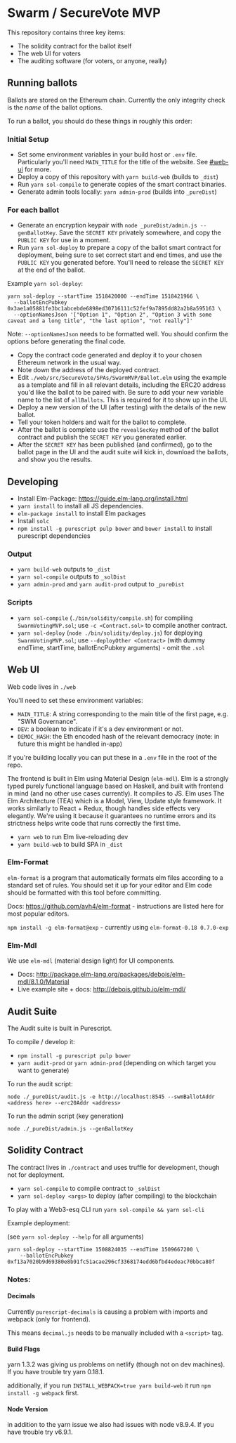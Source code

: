 # Swarm / SecureVote MVP

This repository contains three key items:

* The solidity contract for the ballot itself
* The web UI for voters
* The auditing software (for voters, or anyone, really)

## Running ballots

Ballots are stored on the Ethereum chain. Currently the only integrity check is the _name_ of the ballot options.

To run a ballot, you should do these things in roughly this order:

### Initial Setup 
 
* Set some environment variables in your build host or `.env` file. Particularly you'll need `MAIN_TITLE` for the title
  of the website. See [#web-ui](#web-ui) for more.
* Deploy a copy of this repository with `yarn build-web` (builds to `_dist`)
* Run `yarn sol-compile` to generate copies of the smart contract binaries.
* Generate admin tools locally: `yarn admin-prod` (builds into `_pureDist`)

### For each ballot

* Generate an encryption keypair with `node _pureDist/admin.js --genBallotKey`. Save the `SECRET KEY` privately somewhere,
  and copy the `PUBLIC KEY` for use in a moment.
* Run `yarn sol-deploy` to prepare a copy of the ballot smart contract for deployment, being sure to set correct start 
  and end times, and use the `PUBLIC KEY` you generated before. You'll need to release the `SECRET KEY` at the end of
  the ballot.

Example `yarn sol-deploy`: 

```
yarn sol-deploy --startTime 1518420000 --endTime 1518421966 \
  --ballotEncPubkey 0x3ae1a05881fe3bc1abcebde6898ed30716111c52fef9a7895dd82a2b8a595163 \
  --optionNamesJson '["Option 1", "Option 2", "Option 3 with some caveat and a long title", "the last option", "not really"]'
```

Note: `--optionNamesJson` needs to be formatted well. You should confirm the options before generating the final code.

* Copy the contract code generated and deploy it to your chosen Ethereum network in the usual way.
* Note down the address of the deployed contract.
* Edit `./web/src/SecureVote/SPAs/SwarmMVP/Ballot.elm` using the example as a template and fill in all relevant details,
  including the ERC20 address you'd like the ballot to be paired with. Be sure to add your new variable name to the list
  of `allBallots`. This is required for it to show up in the UI.
* Deploy a new version of the UI (after testing) with the details of the new ballot.
* Tell your token holders and wait for the ballot to complete.
* After the ballot is complete use the `revealSecKey` method of the ballot contract and publish the `SECRET KEY` you generated
  earlier.
* After the `SECRET KEY` has been published (and confirmed), go to the ballot page in the UI and the audit suite will kick
  in, download the ballots, and show you the results. 

## Developing

* Install Elm-Package: https://guide.elm-lang.org/install.html
* `yarn install` to install all JS dependencies.
* `elm-package install` to install Elm packages
* Install `solc`
* `npm install -g purescript pulp bower` and `bower install` to install purescript dependencies

### Output

* `yarn build-web` outputs to `_dist`
* `yarn sol-compile` outputs to `_solDist`
* `yarn admin-prod` and `yarn audit-prod` output to `_pureDist`

### Scripts

* `yarn sol-compile` (`./bin/solidity/compile.sh`) for compiling `SwarmVotingMVP.sol`; use `-c <Contract.sol>` to compile another contract.
* `yarn sol-deploy` (`node ./bin/solidity/deploy.js`) for deploying `SwarmVotingMVP.sol`; use `--deployOther <Contract>` (with dummy endTime, startTime, ballotEncPubkey arguments) - omit the `.sol`

## Web UI

Web code lives in `./web`

You'll need to set these environment variables:

* `MAIN_TITLE`: A string corresponding to the main title of the first page, e.g. "SWM Governance".
* `DEV`: a boolean to indicate if it's a dev environment or not.
* `DEMOC_HASH`: the Eth encoded hash of the relevant democracy (note: in future this might be handled in-app)

If you're building locally you can put these in a `.env` file in the root of the repo.

The frontend is built in Elm using Material Design (`elm-mdl`).
Elm is a strongly typed purely functional language based on Haskell, and built with frontend in mind (and no other use cases currently).
It compiles to JS.
Elm uses The Elm Architecture (TEA) which is a Model, View, Update style framework.
It works similarly to React + Redux, though handles side effects very elegantly.
We're using it because it guarantees no runtime errors and its strictness helps write code that runs correctly the first time.

* `yarn web` to run Elm live-reloading dev
* `yarn build-web` to build SPA in `_dist`

### Elm-Format

`elm-format` is a program that automatically formats elm files according to a standard set of rules.
You should set it up for your editor and Elm code should be formatted with this tool before committing.

Docs: https://github.com/avh4/elm-format - instructions are listed here for most popular editors.

`npm install -g elm-format@exp` - currently using `elm-format-0.18 0.7.0-exp`

### Elm-Mdl

We use `elm-mdl` (material design light) for UI components.

* Docs: http://package.elm-lang.org/packages/debois/elm-mdl/8.1.0/Material
* Live example site + docs: http://debois.github.io/elm-mdl/

## Audit Suite

The Audit suite is built in Purescript.

To compile / develop it:

* `npm install -g purescript pulp bower`
* `yarn audit-prod` or `yarn admin-prod` (depending on which target you want to generate)

To run the audit script:

`node ./_pureDist/audit.js -e http://localhost:8545 --swmBallotAddr <address here> --erc20Addr <address>`

To run the admin script (key generation)

`node ./_pureDist/admin.js --genBallotKey`

## Solidity Contract

The contract lives in `./contract` and uses truffle for development, though not for deployment.

* `yarn sol-compile` to compile contract to `_solDist`
* `yarn sol-deploy <args>` to deploy (after compiling) to the blockchain

To play with a Web3-esq CLI run `yarn sol-compile && yarn sol-cli`

Example deployment:

(see `yarn sol-deploy --help` for all arguments)

```
yarn sol-deploy --startTime 1508824035 --endTime 1509667200 \
    --ballotEncPubkey 0xf13a7020b9d69380e8b91fc51acae296cf3368174edd6bfbd4edeac70bbca80f
```

### Notes:

#### Decimals

Currently `purescript-decimals` is causing a problem with imports and webpack (only for frontend).

This means `decimal.js` needs to be manually included with a `<script>` tag.

#### Build Flags

yarn 1.3.2 was giving us problems on netlify (though not on dev machines). If you have trouble try yarn 0.18.1.

additionally, if you run `INSTALL_WEBPACK=true yarn build-web` it run `npm install -g webpack` first.

#### Node Version

in addition to the yarn issue we also had issues with node v8.9.4. If you have trouble try v6.9.1.
